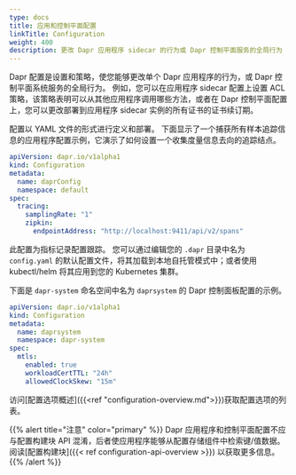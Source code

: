 ```yaml
---
type: docs
title: 应用和控制平面配置
linkTitle: Configuration
weight: 400
description: 更改 Dapr 应用程序 sidecar 的行为或 Dapr 控制平面服务的全局行为
---
```


Dapr 配置是设置和策略，使您能够更改单个 Dapr 应用程序的行为，或 Dapr 控制平面系统服务的全局行为。 例如，您可以在应用程序 sidecar 配置上设置 ACL 策略，该策略表明可以从其他应用程序调用哪些方法，或者在 Dapr 控制平面配置上，您可以更改部署到应用程序 sidecar 实例的所有证书的证书续订期。

配置以 YAML 文件的形式进行定义和部署。 下面显示了一个捕获所有样本追踪信息的应用程序配置示例，它演示了如何设置一个收集度量信息去向的追踪结点。

```yaml
apiVersion: dapr.io/v1alpha1
kind: Configuration
metadata:
  name: daprConfig
  namespace: default
spec:
  tracing:
    samplingRate: "1"
    zipkin:
      endpointAddress: "http://localhost:9411/api/v2/spans"
```

此配置为指标记录配置跟踪。 您可以通过编辑您的 `.dapr` 目录中名为 `config.yaml` 的默认配置文件，将其加载到本地自托管模式中；或者使用 kubectl/helm 将其应用到您的 Kubernetes 集群。

下面是 `dapr-system` 命名空间中名为 `daprsystem` 的 Dapr 控制面板配置的示例。

```yaml
apiVersion: dapr.io/v1alpha1
kind: Configuration
metadata:
  name: daprsystem
  namespace: dapr-system
spec:
  mtls:
    enabled: true
    workloadCertTTL: "24h"
    allowedClockSkew: "15m"
```

访问[配置选项概述]({{\<ref "configuration-overview\.md">}})获取配置选项的列表。

{{% alert title="注意" color="primary" %}}
Dapr 应用程序和控制平面配置不应与配置构建块 API 混淆，后者使应用程序能够从配置存储组件中检索键/值数据。 阅读[配置构建块]({{< ref configuration-api-overview >}}) 以获取更多信息。
{{% /alert %}}
